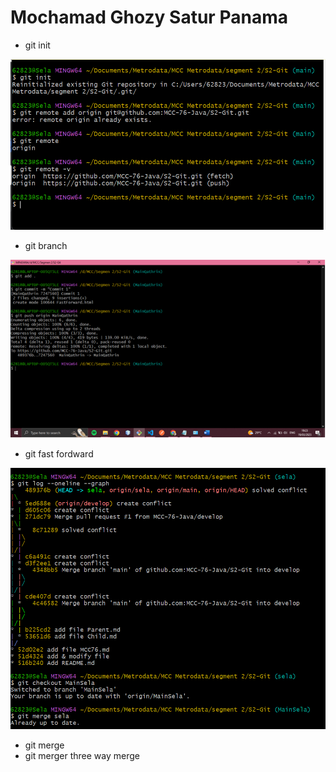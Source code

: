 # Mochamad Ghozy Satur Panama


- git init

![image](img/init.png)

- git branch

![image](img/branch.png)

- git fast fordward

![image](img/fordward.png)


- git merge
- git merger three way merge